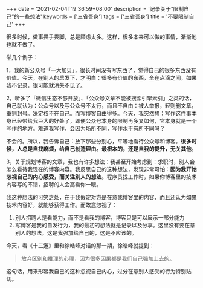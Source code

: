 +++
date = '2021-02-04T19:36:59+08:00'
description = '记录关于“限制自己”的一些想法'
keywords = ['三省吾身']
tags = ['三省吾身']
title = '不要限制自己'
+++

很多时候，做事畏手畏脚，总是顾虑太多。这样，很多本来可以做的事情，渐渐地也就不做了。

举几个例子：

1，我的新公众号「一大加贝」，很长时间没有写东西了，觉得自己的很多东西没有价值。今天，在别人的启发下，才明白：很多有价值的东西，全在点滴之间，如果我不记录，很可能就消失不见了。

2，听多了「微信生态不够开放」、「公众号文章不能被搜索引擎索引」之类的话，自己就认为：公众号以及写公众号不太行，而且不自由：被人举报，轻则删文章，重则封号。决定权不在自己。而写博客自由得多。今天，我突然想：写作这件事本身已经带给我巨大的好处了，即便公众号本身的限制再多又如何，它本身就是一个写作的地方。难道我写作，会因为场所不同，写作水平有所不同吗？

不会的。所以，我告诉自己：放下那些分别心，平等地看待公众号和博客。**很多时候，人总是自找麻烦，给自己创造理由。最根本的，还是自我的提升，无关其他**。

3，关于规划博客的文章，我也有许多想法：我甚至开始考虑到：求职时，别人会怎么看待我现在的博客内容。我反思自己的这种想法，发现非常可怕：**因为我开始忽视自己的内心感受，而关注别人的想法**。程序员找工作时，如果你博客里的技术内容写的不错，招聘的人会高看你一眼。

我这种想法的可笑之处，在于我假定对方是在意我博客里的内容，而且还认为如果技术内容好，就能够获得工作。而故意忽视了：

1. 别人招聘人是看能力，而不是看我的博客，博客只是可以展示一部分能力
2. 写博客是我的自发行为，我的最初的想法就是记录以及分享。这里没有要在意别人的想法。这是我强加给自己的，这是不应该的。

今天，看《十三邀》里和徐皓峰对话的那一期，徐皓峰就提到：

> 放弃区别和推理的心理，因为很多因果都是我们自己强加上去的。

这句话，用来形容我自己的这种忽视自己内心，过分在意别人感受的行为特别贴切。

